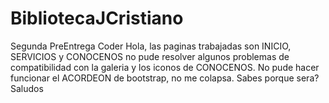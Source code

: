 # BibliotecaJCristiano
Segunda PreEntrega Coder
Hola, las paginas trabajadas son INICIO, SERVICIOS y CONOCENOS
no pude resolver algunos problemas de compatibilidad con la galeria y los iconos de CONOCENOS.
No pude hacer funcionar el ACORDEON de bootstrap, no me colapsa. Sabes porque sera?
Saludos
